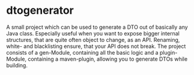 # dtogenerator
A small project which can be used to generate a DTO out of basically any Java class. Especially useful when you want to expose bigger internal structures, that are quite often object to change, as an API. Renaming, white- and blacklisting ensure, that your API does not break. The project consists of a gen-Module, containing all the basic logic and a plugin-Module, containing a maven-plugin, allowing you to generate DTOs while building.
